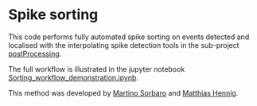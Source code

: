 Spike sorting
=============

This code performs fully automated spike sorting on events detected and localised with the interpolating spike detection tools in  the sub-project [postProcessing](../postProcessing).


The full workflow is illustrated in the jupyter notebook [Sorting_workflow_demonstration.ipynb](Sorting_workflow_demonstration.ipynb).

This method was developed by [Martino Sorbaro](http://martinosorb.github.io) and [Matthias Hennig](http://homepages.inf.ed.ac.uk/mhennig/index.html).
